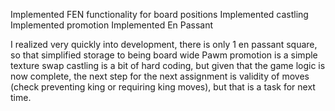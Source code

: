 Implemented FEN functionality for board positions
Implemented castling
Implemented promotion
Implemented En Passant

I realized very quickly into development, there is only 1 en passant square, so that simplified storage to being board wide
Pawm promotion is a simple texture swap
castling is a bit of hard coding, but given that the game logic is now complete, the next step for the next assignment is validity of moves (check preventing king or requiring king moves), but that is a task for next time.
